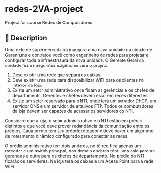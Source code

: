 # redes-2VA-project
Project for course Redes de Computadores

## :page_facing_up: Description
Uma rede de supermercado irá inaugura uma nova unidade na cidade de Garanhuns e contratou você como engenheiro de redes para projetar e configurar toda a infraestrutura da nova unidade. O Gerente Geral da unidade fez as seguintes exigências para o projeto:
1. Deve existir uma rede que separa os caixas.
2. Deve existir uma rede para disponibilizar WIFI para os clientes no interior da loja.
3. Existe um setor administrativo onde ficam as gerências e os chefes de departamento.
Gerentes e chefes devem estar em redes diferentes.
4. Existe um setor reservado para o NTI, onde terá um servidor DHCP, um servidor DNS e
um servidor de arquivos FTP. Todos os computadores da loja devem ser capazes de
acessar os servidores do NTI.

Considere que a loja, o setor administrativo e o NTI estão em prédio distintos e que você deve
prover redundância da comunicação entre os prédios. Cada prédio tem seu próprio roteador e
deve haver um algoritmo de roteamento dinâmico configurado para conectar as redes.

O prédio administrativo tem dois andares, no térreo fica apenas um roteador e um switch
principal, nos demais andares têm: uma sala para as gerencias e outra para os chefes de
departamento. No prédio do NTI ficarão os servidores. Na loja terá os caixas e um Acess Point
para a rede WIFI.

